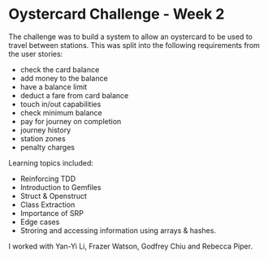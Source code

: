 Oystercard Challenge - Week 2
=============================

The challenge was to build a system to allow an oystercard to be used to travel between stations. This was split into the following requirements from the user stories:

  * check the card balance
  * add money to the balance
  * have a balance limit
  * deduct a fare from card balance
  * touch in/out capabilities
  * check minimum balance
  * pay for journey on completion
  * journey history
  * station zones
  * penalty charges

Learning topics included:

  * Reinforcing TDD
  * Introduction to Gemfiles
  * Struct & Openstruct
  * Class Extraction
  * Importance of SRP
  * Edge cases
  * Stroring and accessing information using arrays & hashes.

I worked with Yan-Yi Li, Frazer Watson, Godfrey Chiu and Rebecca Piper.
